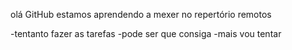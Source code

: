 olá GitHub
estamos aprendendo a mexer no repertório remotos 

-tentanto fazer as tarefas
-pode ser que consiga
-mais vou tentar
